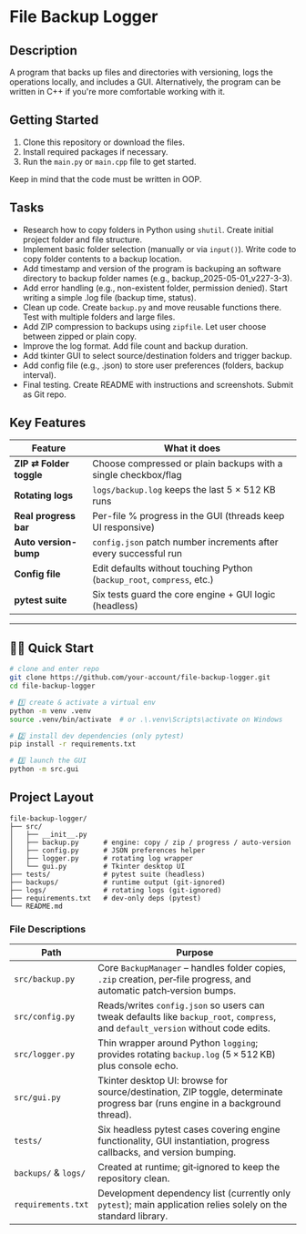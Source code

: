 # File Backup Logger

## Description
A program that backs up files and directories with versioning, logs the operations locally, and includes a GUI. Alternatively, the program can be written in C++ if you're more comfortable working with it.

## Getting Started
1. Clone this repository or download the files.
2. Install required packages if necessary.
3. Run the `main.py` or `main.cpp` file to get started.

Keep in mind that the code must be written in OOP.

## Tasks
- Research how to copy folders in Python using `shutil`. Create initial project folder and file structure.
- Implement basic folder selection (manually or via `input()`). Write code to copy folder contents to a backup location.
- Add timestamp and version of the program is backuping an software directory to backup folder names (e.g., backup_2025-05-01_v227-3-3).
- Add error handling (e.g., non-existent folder, permission denied). Start writing a simple .log file (backup time, status).
- Clean up code. Create `backup.py` and move reusable functions there. Test with multiple folders and large files.
- Add ZIP compression to backups using `zipfile`. Let user choose between zipped or plain copy.
- Improve the log format. Add file count and backup duration.
- Add tkinter GUI to select source/destination folders and trigger backup.
- Add config file (e.g., .json) to store user preferences (folders, backup interval).
- Final testing. Create README with instructions and screenshots. Submit as Git repo.

## Key Features
| Feature | What it does |
|---------|--------------|
| **ZIP ⇄ Folder toggle** | Choose compressed or plain backups with a single checkbox/flag |
| **Rotating logs** | `logs/backup.log` keeps the last 5 × 512 KB runs |
| **Real progress bar** | Per-file % progress in the GUI (threads keep UI responsive) |
| **Auto version-bump** | `config.json` patch number increments after every successful run |
| **Config file** | Edit defaults without touching Python (`backup_root`, `compress`, etc.) |
| **pytest suite** | Six tests guard the core engine + GUI logic (headless) |
---

## 🏃‍♂️ Quick Start

```bash
# clone and enter repo
git clone https://github.com/your-account/file-backup-logger.git
cd file-backup-logger

# 1️⃣ create & activate a virtual env
python -m venv .venv
source .venv/bin/activate  # or .\.venv\Scripts\activate on Windows

# 2️⃣ install dev dependencies (only pytest)
pip install -r requirements.txt

# 3️⃣ launch the GUI
python -m src.gui
```

## Project Layout

```
file-backup-logger/
├── src/
│   ├── __init__.py
│   ├── backup.py      # engine: copy / zip / progress / auto-version
│   ├── config.py      # JSON preferences helper
│   ├── logger.py      # rotating log wrapper
│   └── gui.py         # Tkinter desktop UI
├── tests/             # pytest suite (headless)
├── backups/           # runtime output (git-ignored)
├── logs/              # rotating logs (git-ignored)
├── requirements.txt   # dev-only deps (pytest)
└── README.md
```

### File Descriptions

| Path                 | Purpose                                                                                                                          |
| -------------------- | -------------------------------------------------------------------------------------------------------------------------------- |
| `src/backup.py`      | Core `BackupManager` – handles folder copies, `.zip` creation, per‑file progress, and automatic patch‑version bumps.             |
| `src/config.py`      | Reads/writes `config.json` so users can tweak defaults like `backup_root`, `compress`, and `default_version` without code edits. |
| `src/logger.py`      | Thin wrapper around Python `logging`; provides rotating `backup.log` (5 × 512 KB) plus console echo.                             |
| `src/gui.py`         | Tkinter desktop UI: browse for source/destination, ZIP toggle, determinate progress bar (runs engine in a background thread).    |
| `tests/`             | Six headless pytest cases covering engine functionality, GUI instantiation, progress callbacks, and version bumping.             |
| `backups/` & `logs/` | Created at runtime; git‑ignored to keep the repository clean.                                                                    |
| `requirements.txt`   | Development dependency list (currently only `pytest`); main application relies solely on the standard library.                   |

